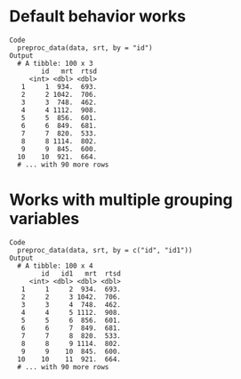 # Default behavior works

    Code
      preproc_data(data, srt, by = "id")
    Output
      # A tibble: 100 x 3
            id   mrt  rtsd
         <int> <dbl> <dbl>
       1     1  934.  693.
       2     2 1042.  706.
       3     3  748.  462.
       4     4 1112.  908.
       5     5  856.  601.
       6     6  849.  681.
       7     7  820.  533.
       8     8 1114.  802.
       9     9  845.  600.
      10    10  921.  664.
      # ... with 90 more rows

# Works with multiple grouping variables

    Code
      preproc_data(data, srt, by = c("id", "id1"))
    Output
      # A tibble: 100 x 4
            id   id1   mrt  rtsd
         <int> <dbl> <dbl> <dbl>
       1     1     2  934.  693.
       2     2     3 1042.  706.
       3     3     4  748.  462.
       4     4     5 1112.  908.
       5     5     6  856.  601.
       6     6     7  849.  681.
       7     7     8  820.  533.
       8     8     9 1114.  802.
       9     9    10  845.  600.
      10    10    11  921.  664.
      # ... with 90 more rows

